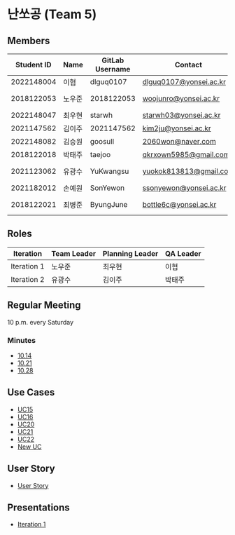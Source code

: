 # 난쏘공 (Team 5)

## Members

| Student ID | Name   | GitLab Username | Contact               | Experience              |
| ---------- | ------ | --------------- | --------------------- | ----------------------- |
| 2022148004 | 이협   | dlguq0107       | dlguq0107@yonsei.ac.kr | BE(java)               |
| 2018122053 | 노우준 | 2018122053      | woojunro@yonsei.ac.kr | FE(ReactJS), BE(NodeJS) |
| 2022148047 | 최우현 | starwh          | starwh03@yonsei.ac.kr | BE(java)                |
| 2021147562 | 김이주 | 2021147562      | kim2ju@yonsei.ac.kr   | BE(java)                |
| 2022148082 | 김승원 | goosull         | 2060won@naver.com     | BE(java)                |
| 2018122018 | 박태주 | taejoo          | qkrxown5985@gmail.com | BE(java)                |
| 2021123062 | 유광수 | YuKwangsu       | yuokok813813@gmail.com | FE(VanillaJS), BE(java) |
| 2021182012 | 손예원 | SonYewon        | ssonyewon@yonsei.ac.kr | BE(java)                |
| 2018122021 | 최병준 | ByungJune       | bottle6c@yonsei.ac.kr | FE(VueJS), BE(NodeJS)   |

## Roles

| Iteration   | Team Leader | Planning Leader | QA Leader |
| ----------- | ----------- | --------------- | --------- |
| Iteration 1 | 노우준      | 최우현          | 이협      |
| Iteration 2 | 유광수      | 김이주          | 박태주    |

## Regular Meeting

10 p.m. every Saturday

### Minutes

- [10.14](docs/minutes/minutes_1014.md)
- [10.21](docs/minutes/minutes_1021.md)
- [10.28](docs/minutes/minutes_1028.md)

## Use Cases

- [UC15](docs/use-cases/UC15.md)
- [UC16](docs/use-cases/UC16.md)
- [UC20](docs/use-cases/UC20.md)
- [UC21](docs/use-cases/UC21.md)
- [UC22](docs/use-cases/UC22.md)
- [New UC](docs/use-cases/NEWUC.md)

## User Story

- [User Story](docs/user-story.md)

## Presentations

- [Iteration 1](docs/iteration1.md)
